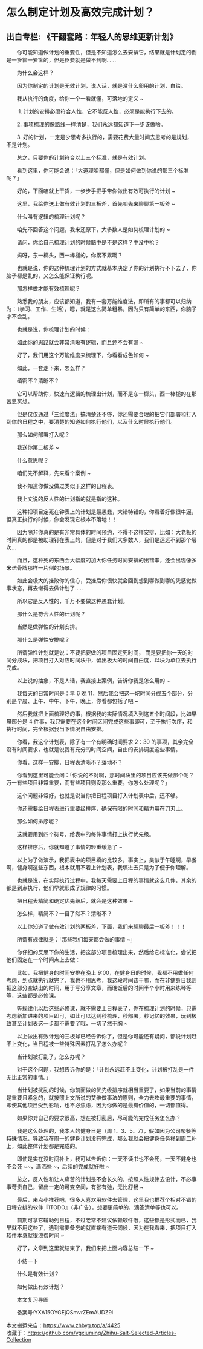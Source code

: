 # 怎么制定计划及高效完成计划？  
## 出自专栏: 《干翻套路：年轻人的思维更新计划》  
&emsp;&emsp;你可能知道做计划的重要性，但是不知道怎么去安排它，结果就是计划定的倒是一箩筐一箩筐的，但是臣妾就是做不到啊......  
  
&emsp;&emsp;为什么会这样？  
  
&emsp;&emsp;因为你制定的计划是无效计划，说人话，就是没什么卵用的计划，白给。  
  
&emsp;&emsp;我从执行的角度，给你一个一看就懂，可落地的定义 ~  
  
&emsp;&emsp; 1. 计划的安排必须符合人性，它不能反人性，必须是能执行下去的。  
  
&emsp;&emsp;2. 事项梳理的像路线一样清楚，我们永远都知道下一步该做啥。  
  
&emsp;&emsp;3. 好的计划，一定是少思考多执行的，需要花费大量时间去思考的是规划，不是计划。  
  
&emsp;&emsp;总之，只要你的计划符合以上三个标准，就是有效计划。  
  
&emsp;&emsp;看到这里，你可能会说：「大道理咱都懂，但是如何做到你说的那三个标准呢？」  
  
&emsp;&emsp;好的，下面咱就上干货，一步步手把手带你做出有效可执行的计划 ~  
  
&emsp;&emsp;这里，我给你送上做有效计划的三板斧，首先咱先来聊聊第一板斧 ~  
  
&emsp;&emsp;什么叫有逻辑的梳理计划呢？  
  
&emsp;&emsp;咱先不回答这个问题，我来还原下，大多数人是如何梳理计划的 ~  
  
&emsp;&emsp;请问，你给自己梳理计划的时候脑中是不是这样？中没中枪？  
  
&emsp;&emsp;妈呀，东一榔头，西一棒槌的，你累不累啊？  
  
&emsp;&emsp;也就是说，你的这种梳理计划的方式就基本决定了你的计划执行不下去了，你脑子都是乱的，又怎么能保证执行呢。  
  
&emsp;&emsp;那怎样做才能有效梳理呢？  
  
&emsp;&emsp;熟悉我的朋友，应该都知道，我有一套万能维度法，即所有的事都可以归纳为：（学习、工作、生活），嗯，就是这么简单粗暴，因为只有简单的东西，你脑子才不会乱。  
  
&emsp;&emsp;也就是说，你梳理计划的时候：  
  
&emsp;&emsp;如此你的思路就会非常清晰有逻辑，而且还不会有漏 ~  
  
&emsp;&emsp;好了，我们用这个万能维度来梳理下，你看看成色如何 ~  
  
&emsp;&emsp;如此，一套走下来，怎么样？  
  
&emsp;&emsp;缜密不？清晰不？  
  
&emsp;&emsp;它可以帮助你，快速有逻辑的梳理出计划，而不是东一榔头，西一棒槌的在那苦思冥想。  
  
&emsp;&emsp;但是仅仅通过「三维度法」搞清楚还不够，你还需要合理的把它们部署和打入到你的日程之中，要清楚的知道如何执行他们，以及什么时候执行他们。  
  
&emsp;&emsp;那么如何部署打入呢？  
  
&emsp;&emsp;我送你第二板斧 ~  
  
&emsp;&emsp;什么意思呢？  
  
&emsp;&emsp;咱们先不解释，先来看个案例 ~  
  
&emsp;&emsp;我不知道你做没做过类似于这样的日程表。  
  
&emsp;&emsp;我上文说的反人性的计划指的就是指的这种。  
  
&emsp;&emsp;这种把项目定死在钟表上的计划是最愚蠢，大错特错的，你看着好像很牛逼，但真正执行的时候，你会发现它根本不落地！！  
  
&emsp;&emsp;因为除非你真的是有非常具体的时间预约，不得不这样安排，比如：大老板的时间真的都是被助理钉在表上的，但是对于我们大多数人，我们是远远不到那个层次...  
  
&emsp;&emsp;而且，这种死的东西会大幅度的加大你任务时间安排的出错率，还会出现像多米诺骨牌那样一片倒的场景。  
  
&emsp;&emsp;如此会极大的挫败你的信心，受挫后你很快就会回到想到哪做到哪的凭感觉做事状态，再去懒得去做计划了.....  
  
&emsp;&emsp;所以它是反人性的，千万不要做这种愚蠢计划。  
  
&emsp;&emsp;那什么是符合人性的计划呢？  
  
&emsp;&emsp;当然是做弹性的计划安排。  
  
&emsp;&emsp;那什么是弹性安排呢？  
  
&emsp;&emsp;所谓弹性计划就是说：不要把要做的项目固定死时间， 而是要把你一天的时间分成块，把项目打入对应时间块中，留出极大的时间自由度，以块为单位去执行完成。  
  
&emsp;&emsp;以上说的抽象，不是人话，我直接上案例，告诉你我是怎么用的 ~  
  
&emsp;&emsp;我每天的日常时间是：早 6 晚 11，然后我会把这一坨时间分成五个部分，分别是早晨、上午、中午、下午、晚上，你看都包括了吧 ~  
  
&emsp;&emsp;然后我就把上面梳理好的事，根据我的实际情况填入到这五个时间段，比如早晨部分是 4 件事，我只需要在这个时间区间完成这些事即可，至于执行次序，和执行时间，完全根据我当下情况自由安排。  
  
&emsp;&emsp;你看，我这个计划表，除了有一个有明确时间要求 2：30 的事项，其余完全没有时间要求，也就是说我有充分的时间空间，自由的安排调度这些事情。  
  
&emsp;&emsp;你看，这样一安排，日程表清晰不？落地不？  
  
&emsp;&emsp;你看到这里可能会问：「你说的不对啊，那时间块里的项目应该先做那个呢？万一有些项目非常重要，而有些项目则没那么重要，你怎么处理呢？」  
  
&emsp;&emsp;这个问题非常好，也就是说当你把日程项目打入计划表中后，还不够。  
  
&emsp;&emsp;你还需要给日程表进行重要级排序，确保有限的时间和精力用在刀刃上。  
  
&emsp;&emsp;那么如何排序呢？  
  
&emsp;&emsp;这就要用到四个符号，给表中的每件事情打上执行优先级。  
  
&emsp;&emsp;这样排序后，你就知道了事情的轻重缓急了 ~  
  
&emsp;&emsp;以上为了做演示，我把表中的项目填的比较多，事实上，类似于午睡啊，早餐啊，健身啊这些东西，根本就用不着上计划表，我填进去只是为了便于你理解。  
  
&emsp;&emsp;也就是说，在实际执行过程中，我每天需要上日程的事情就这么几件，其余的都是到点执行，他们早就形成了规律的习惯。  
  
&emsp;&emsp;把日程表精简和确定优先级后，就会是这种效果 ~  
  
&emsp;&emsp;怎么样，精简不？一目了然不？清晰不？  
  
&emsp;&emsp;以上你知道了做有效计划的两板斧，下面，我们来聊聊最后一板斧！！！  
  
&emsp;&emsp;所谓有规律就是：「那些我们每天都会做的事情 ~」  
  
&emsp;&emsp;你仔细的反思下你的生活，把这部分项目梳理出来，然后给它标准化，尝试把他们固定在一个时间点上去做：  
  
&emsp;&emsp;比如，我把健身的时间安排在晚上 9:00，在健身日的时候，我都不用做任何考虑，到点就执行就完了，我也不用思考，我这段时间该干嘛，而在非健身日我则把这部分空缺出的时间，用于写分享文章，而晚饭后的时间半个小时用来练琴等等，这些都是必修课。  
  
&emsp;&emsp;等规律化以后这些必修课，就不需要上日程表了，你在梳理计划的时候，只需考虑新加进来的项目即可，如此可以达到秒梳理，秒部署，秒记忆的效果，玩到极致甚至计划表这一步都不需要了哦，一切了然于胸 ~  
  
&emsp;&emsp;以上做出有效计划的三板斧已经告诉你了，但是你可能还有疑问，都说计划赶不上变化，当日程被一些特殊因素打乱了怎么办呢？  
  
&emsp;&emsp;当计划被打乱了，怎么办呢？  
  
&emsp;&emsp;对于这个问题，我想告诉你的是：「计划永远赶不上变化，计划被打乱是一件无比正常的事情。」  
  
&emsp;&emsp;当计划被扰乱的时候，你前面做的优先级排序就相当重要了，如果当前的事情是重要且紧急的，就按照上文所说的艾维做事法的原则，全力去攻最重要的事情，即使其他项目受到影响，也不必焦虑，因为你做的是最有价值的，一切都值得。  
  
&emsp;&emsp;如果你对自己的要求很高，想在被打乱后，尽可能的完成任务怎么办？  
  
&emsp;&emsp;我是这么处理的，我本人的健身日是（周 1、3、5、7），假如因为公司聚餐等特殊情况，导致我在周一的健身计划没有完成，那么我就会把健身任务移到周二补上，如此整体计划都是完成的。  
  
&emsp;&emsp;即使是实在没时间补上，我可以告诉你：一天不读书也不会死，一天不健身也不会死 ~~，潇洒些 ~，后续的完成就好啦 ~  
  
&emsp;&emsp;总之，反人性和让人痛苦的计划是不会长久的，按照人性规律去设计，不必事事苛责自己，留出一定的可变空间，有张有弛，无比舒畅 ~  
  
&emsp;&emsp;最后，来点小推荐吧，很多人喜欢用软件去管理，这里我也推荐个相对不错的日程安排的软件『ITODO』（非广告），想要更简单的，滴答清单等也可以。  
  
&emsp;&emsp;前期可拿它辅助列日程，不过老常不建议依赖软件哦，这些都是形式而已，我早就不用这些了，遇到需要备忘的就直接有道云伺候，因为在我看来，把项目打入软件本身就很浪费时间 ~  
  
&emsp;&emsp;好了，文章到这里就结束了，我们来把上面内容总结一下 ~  
  
&emsp;&emsp;小结一下  
  
&emsp;&emsp;什么是有效计划？  
  
&emsp;&emsp;如何做出有效计划？  
  
&emsp;&emsp;本文复习导图  
  
&emsp;&emsp;备案号:YXA15OYGEjQSmvrZEmAUDZ9l  
  
本文搬运来自：https://www.zhbyg.top/a/4425  
 收藏于：https://github.com/ygxiuming/Zhihu-Salt-Selected-Articles-Collection